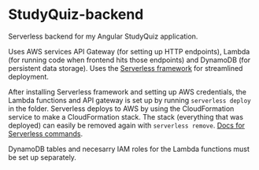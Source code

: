 # StudyQuiz-backend
Serverless backend for my Angular StudyQuiz application.

Uses AWS services API Gateway (for setting up HTTP endpoints), Lambda (for running code when frontend hits those endpoints) and DynamoDB (for persistent data storage). Uses the [Serverless framework](https://serverless.com/) for streamlined deployment.

After installing Serverless framework and setting up AWS credentials, the Lambda functions and API gateway is set up by running `serverless deploy` in the folder. Serverless deploys to AWS by using the CloudFormation service to make a CloudFormation stack. The stack (everything that was deployed) can easily be removed again with `serverless remove`. [Docs for Serverless commands](https://serverless.com/framework/docs/providers/aws/cli-reference/).

DynamoDB tables and necesarry IAM roles for the Lambda functions must be set up separately.
